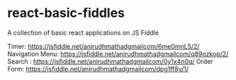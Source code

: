 # react-basic-fiddles
A collection of basic react applications on JS Fiddle

Timer: https://jsfiddle.net/anirudhmathadgmailcom/6me0mnL5/2/
Navigation Menu: https://jsfiddle.net/anirudhmathadgmailcom/q89ozkop/2/
Search : https://jsfiddle.net/anirudhmathadgmailcom/0y1x4n0q/
Order Form: https://jsfiddle.net/anirudhmathadgmailcom/dpg1ff8y/1/

